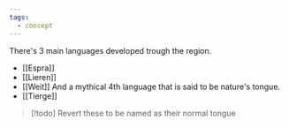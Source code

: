 ```yaml
---
tags:
  - concept
---
```

There's 3 main languages developed trough the region. 
- [[Espra]] 
- [[Lieren]]
- [[Weit]]
And a mythical 4th language that is said to be nature's tongue.
- [[Tierge]]

>[!todo] Revert these to be named as their normal tongue